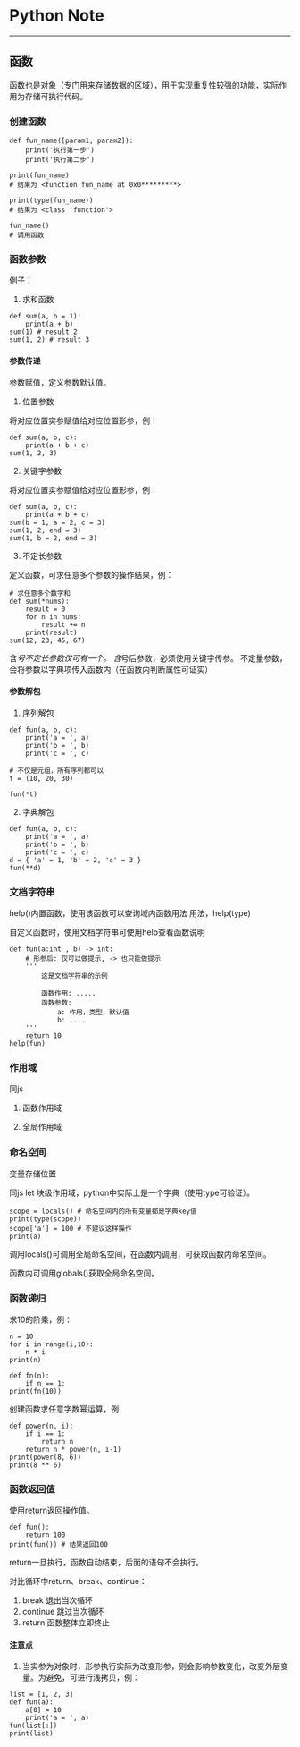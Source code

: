 # Python Note

***

## 函数

函数也是对象（专门用来存储数据的区域），用于实现重复性较强的功能，实际作用为存储可执行代码。

### 创建函数

```
def fun_name([param1, param2]):
    print('执行第一步')
    print('执行第二步')

print(fun_name) 
# 结果为 <function fun_name at 0x0*********>

print(type(fun_name)) 
# 结果为 <class 'function'>

fun_name() 
# 调用函数
```

### 函数参数

例子：
1. 求和函数

```
def sum(a, b = 1):
    print(a + b)
sum(1) # result 2
sum(1, 2) # result 3
```

#### 参数传递

参数赋值，定义参数默认值。

1. 位置参数

将对应位置实参赋值给对应位置形参，例：

```
def sum(a, b, c):
    print(a + b + c)
sum(1, 2, 3)
```

2. 关键字参数

将对应位置实参赋值给对应位置形参，例：

```
def sum(a, b, c):
    print(a + b + c)
sum(b = 1, a = 2, c = 3)
sum(1, 2, end = 3)
sum(1, b = 2, end = 3)
```

3. 不定长参数

定义函数，可求任意多个参数的操作结果，例：

```
# 求任意多个数字和
def sum(*nums):
    result = 0
    for n in nums:
        result += n
    print(result)
sum(12, 23, 45, 67)
```

含*号不定长参数仅可有一个。
含*号后参数，必须使用关键字传参。
不定量参数，会将参数以字典项传入函数内（在函数内判断属性可证实）

#### 参数解包

1. 序列解包
```
def fun(a, b, c):
    print('a = ', a)
    print('b = ', b)
    print('c = ', c)

# 不仅是元组，所有序列都可以
t = (10, 20, 30)

fun(*t)
```

2. 字典解包

```
def fun(a, b, c):
    print('a = ', a)
    print('b = ', b)
    print('c = ', c)
d = { 'a' = 1, 'b' = 2, 'c' = 3 }
fun(**d)
```

### 文档字符串

help()内置函数，使用该函数可以查询域内函数用法
用法，help(type)

自定义函数时，使用文档字符串可使用help查看函数说明

```
def fun(a:int , b) -> int:
    # 形参后: 仅可以做提示, -> 也只能做提示
    '''
        这是文档字符串的示例

        函数作用: .....
        函数参数: 
            a: 作用，类型，默认值
            b: ....
    '''
    return 10
help(fun)
```

### 作用域

同js

1. 函数作用域

2. 全局作用域

### 命名空间

变量存储位置

同js let 块级作用域，python中实际上是一个字典（使用type可验证）。

```
scope = locals() # 命名空间内的所有变量都是字典key值
print(type(scope))
scope['a'] = 100 # 不建议这样操作
print(a)
```

调用locals()可调用全局命名空间，在函数内调用，可获取函数内命名空间。

函数内可调用globals()获取全局命名空间。

### 函数递归

求10的阶乘，例：
```
n = 10
for i in range(i,10):
    n * i
print(n)

def fn(n):
    if n == 1:
print(fn(10))
```
创建函数求任意字数幂运算，例
```
def power(n, i):
    if i == 1:
        return n
    return n * power(n, i-1)
print(power(8, 6))
print(8 ** 6)
```


### 函数返回值

使用return返回操作值。

```
def fun():
    return 100
print(fun()) # 结果返回100
```

return一旦执行，函数自动结束，后面的语句不会执行。

对比循环中return、break、continue：
1. break 退出当次循环
2. continue 跳过当次循环
3. return 函数整体立即终止

#### 注意点

1. 当实参为对象时，形参执行实际为改变形参，则会影响参数变化，改变外层变量。为避免，可进行浅拷贝，例：
```
list = [1, 2, 3]
def fun(a):
    a[0] = 10
    print('a = ', a)
fun(list[:])
print(list)
```